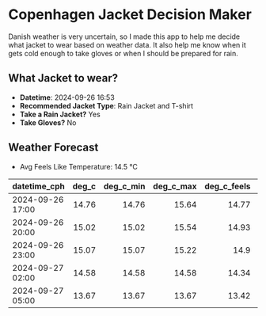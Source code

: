 
# Copenhagen Jacket Decision Maker

Danish weather is very uncertain, so I made this app to help me decide what jacket to wear based on weather data. 
It also help me know when it gets cold enough to take gloves or when I should be prepared for rain.

## What Jacket to wear?

- **Datetime**: 2024-09-26 16:53
- **Recommended Jacket Type**: Rain Jacket and T-shirt
- **Take a Rain Jacket?** Yes
- **Take Gloves?** No

## Weather Forecast
- Avg Feels Like Temperature: 14.5 °C

| datetime_cph     |   deg_c |   deg_c_min |   deg_c_max |   deg_c_feels | weather   | wind   | rain   |
|:-----------------|--------:|------------:|------------:|--------------:|:----------|:-------|:-------|
| 2024-09-26 17:00 |   14.76 |       14.76 |       15.64 |         14.77 | Rain      | High   | Medium |
| 2024-09-26 20:00 |   15.02 |       15.02 |       15.54 |         14.93 | Rain      | High   | Low    |
| 2024-09-26 23:00 |   15.07 |       15.07 |       15.22 |         14.9  | Clouds    | High   | None   |
| 2024-09-27 02:00 |   14.58 |       14.58 |       14.58 |         14.34 | Clouds    | High   | None   |
| 2024-09-27 05:00 |   13.67 |       13.67 |       13.67 |         13.42 | Rain      | High   | Low    |
        